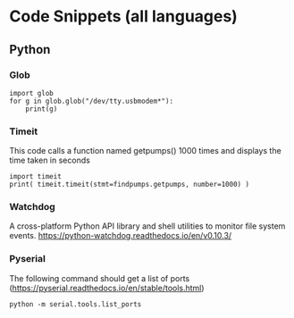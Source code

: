 # Code Snippets (all languages)

## Python

### Glob
    import glob
    for g in glob.glob("/dev/tty.usbmodem*"):
        print(g)
        
### Timeit
This code calls a function named getpumps() 1000 times and displays the time taken in seconds

    import timeit
    print( timeit.timeit(stmt=findpumps.getpumps, number=1000) )

### Watchdog
A cross-platform Python API library and shell utilities to monitor file system events.
https://python-watchdog.readthedocs.io/en/v0.10.3/

### Pyserial
The following command should get a list of ports (https://pyserial.readthedocs.io/en/stable/tools.html)

    python -m serial.tools.list_ports
